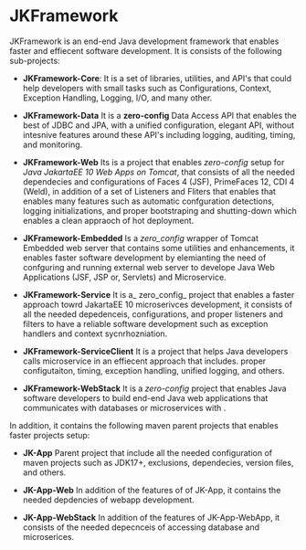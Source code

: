 # JKFramework

JKFramework is an end-end Java development framework that enables faster and effiecent software development. It is consists of the following sub-projects:
- **JKFramework-Core**:
It is a set of libraries, utilities, and API's that could help developers with small tasks such as Configurations, Context, Exception Handling, Logging, I/O, and many other. 

- **JKFramework-Data** 
  It is a **zero-config** Data Access API that enables the best of JDBC and JPA, with a unified configuration, elegant API, without intesnive features around these API's including logging, auditing, timing, and monitoring. 
  
- **JKFramework-Web**
Its is a project that enables _zero-config_ setup for _Java JakartaEE 10  Web Apps on Tomcat_, that consists of all the needed dependecies and configurations of Faces 4 (JSF), PrimeFaces 12, CDI 4 (Weld), in addition of a set of Listeners and Fliters that enables that enables many features such as automatic confguration detections, logging initializations, and proper bootstraping and shutting-down which enables a clean appraoch of hot deployment.     

- **JKFramework-Embedded**
Is a _zero_config_ wrapper of Tomcat Embedded web server that contains some utilities and enhancements, it enables faster software development by elemianting the need of confguring and running external web server to develope Java Web Applications (JSF, JSP or, Servlets) and Microservice. 

- **JKFramework-Service**
It is a_ zero_config_ project that enables a faster approach towrd JakartaEE 10 microserivces development, it consists of all the needed depedenceis, configurations, and proper listeners and filters to have a reliable software development such as exception handlers and context sycnrhozniation.   

- **JKFramework-ServiceClient**
It is a project that helps Java developers calls microservice in an effiecent approach that includes. proper configutaiton, timing, exception handling, unified logging, and others.  

- **JKFramework-WebStack**
It is a _zero-config_ project that enables Java software developers to build end-end Java web applications that communicates with databases or microservices with .

In addition, it contains the following maven parent projects that enables faster projects setup:
- **JK-App**
Parent project that include all the needed configuration of maven projects such as JDK17+, exclusions, dependecies, version files, and others. 

- **JK-App-Web**
In addition of the features of of JK-App, it contains the needed depdencies of webapp development. 

- **JK-App-WebStack**
In addition of the features of JK-App-WebApp, it consists of the needed depecnceis of accessing database and microserices. 
